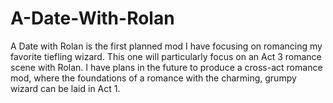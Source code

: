 # A-Date-With-Rolan
A Date with Rolan is the first planned mod I have focusing on romancing my favorite tiefling wizard. This one will particularly focus on an Act 3 romance scene with Rolan. I have plans in the future to produce a cross-act romance mod, where the foundations of a romance with the charming, grumpy wizard can be laid in Act 1.
